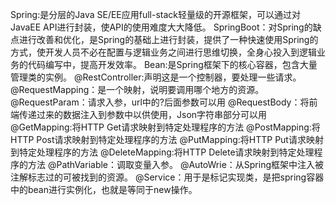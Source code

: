 Spring:是分层的Java SE/EE应用full-stack轻量级的开源框架，可以通过对JavaEE API进行封装，使API的使用难度大大降低。
SpringBoot：对Spring的缺点进行改善和优化，是Spring的基础上进行封装，提供了一种快速使用Spring的方式，使开发人员不必在配置与逻辑业务之间进行思维切换，全身心投入到逻辑业务的代码编写中，提高开发效率。
Bean:是Spring框架下的核心容器，包含大量管理类的实例。
@RestController:声明这是一个控制器，要处理一些请求。
@RequestMapping：是一个映射，说明要调用哪个地方的资源。
@RequestParam：请求入参，url中的?后面参数可以用
@RequestBody：将前端传递过来的数据注入到参数中以供使用，Json字符串部分可以用
@GetMapping:将HTTP Get请求映射到特定处理程序的方法
@PostMapping:将HTTP Post请求映射到特定处理程序的方法
@PutMapping:将HTTP Put请求映射到特定处理程序的方法
@DeleteMapping:将HTTP Delete请求映射到特定处理程序的方法
@PathVariable：调取变量入参。
@AutoWrie：从Spring框架中注入被注解标志过的可被找到的资源。
@Service：用于是标记实现类，是把spring容器中的bean进行实例化，也就是等同于new操作。

